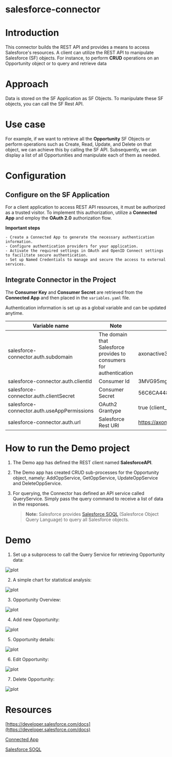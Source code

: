 # salesforce-connector
# Introduction
This connector builds the REST API and provides a means to access Salesforce's resources. A client can utilize the REST API to manipulate Salesforce (SF) objects. For instance, to perform **CRUD** operations on an Opportunity object or to query and retrieve data

# Approach
Data is stored on the SF Application as SF Objects. To manipulate these SF objects, you can call the SF Rest API.

# Use case
For example, if we want to retrieve all the **Opportunity** SF Objects or perform operations such as Create, Read, Update, and Delete on that object, we can achieve this by calling the SF API. Subsequently, we can display a list of all Opportunities and manipulate each of them as needed.

# Configuration


  ## Configure on the SF Application
  For a client application to access REST API resources, it must be authorized as a trusted visitor. To implement this authorization, utilize a **Connected App** and employ the **OAuth 2.0** authorization flow.

  **Important steps**
  
    - Create a Connected App to generate the necessary authentication information.
    - Configure authentication providers for your application.
    - Activate the required settings in OAuth and OpenID Connect settings to facilitate secure authentication.
    - Set up Named Credentials to manage and secure the access to external services.


  ## Integrate Connector in the Project
  The **Consumer Key** and **Consumer Secret** are retrieved from the **Connected App** and then placed in the `variables.yaml` file.

  Authentication information is set up as a global variable and can be updated anytime.

  
  | Variable name                              | Note                                          |Example                                                                               |
  |--------------------------------------------|-----------------------------------------------|--------------------------------------------------------------------------------------|
  |salesforce-connector.auth.subdomain         |The domain that Salesforce provides to consumers for authentication         |axonactive3-dev-ed.develop                                                            |
  |salesforce-connector.auth.clientId          |Consumer Id                                    |3MVG95mg0lk4bathQF4Z_F1GcZZPr8ztvo29c53HhwOXnCKBkP8LkxHnb5KlydXj3Oomw0VHsY3qdrM8lzU76 |
  |salesforce-connector.auth.clientSecret      |Consumer Secret                                |56C6CA448B49032828FE4C4DF16D1AF4804B8CC734E066B255A5B31A9895D9D8                      |
  |salesforce-connector.auth.useAppPermissions |OAuth2 Grantype                                |true (client_credentials)                                                             |
  |salesforce-connector.auth.url               |Salesforce Rest URI                            |https://axonactive3-dev-ed.develop.my.salesforce.com/services/data/v58.0              |


# How to run the Demo project

  1. The Demo app has defined the REST client named **SalesforceAPI**.
     
  3. The Demo app has created CRUD sub-processes for the Opportunity object, namely: AddOppService, GetOppService, UpdateOppService and DeleteOppService.
     
  5. For querying, the Connector has defined an API service called QueryService. Simply pass the query command to receive a list of data in the responses.
     
     > **Note:** Salesforce provides [Salesforce SOQL](https://developer.salesforce.com/docs/atlas.en-us.soql_sosl.meta/soql_sosl/sforce_api_calls_soql.htm) (Salesforce Object Query Language) to query all Salesforce objects. 


# Demo

1. Set up a subprocess to call the Query Service for retrieving Opportunity data:

![plot](/salesforce-connector-product/doc/img/sf-query.png)

2. A simple chart for statistical analysis:

![plot](/salesforce-connector-product/doc/img/sf-chart.png)

3. Opportunity Overview:

![plot](/salesforce-connector-product/doc/img/sf-list.png)

4. Add new Opportunity:

![plot](/salesforce-connector-product/doc/img/sf-addNew.png)  

5. Opportunity details:

![plot](/salesforce-connector-product/doc/img/sf-detail.png)   

6. Edit Opportunity:

![plot](/salesforce-connector-product/doc/img/sf-edit.png)

7. Delete Opportunity:

![plot](/salesforce-connector-product/doc/img/sf-delete.png)   


# Resources
[https://developer.salesforce.com/docs](https://developer.salesforce.com/docs)

[Connected App](https://help.salesforce.com/s/articleView?id=sf.connected_app_client_credentials_setup.htm&type=5)

[Salesforce SOQL](https://developer.salesforce.com/docs/atlas.en-us.soql_sosl.meta/soql_sosl/sforce_api_calls_soql.htm)


